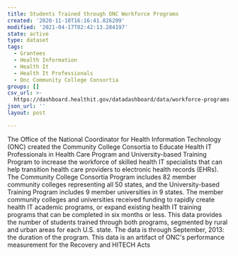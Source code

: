 ```yaml
---
title: Students Trained through ONC Workforce Programs
created: '2020-11-10T16:16:41.826209'
modified: '2021-04-17T02:42:13.284197'
state: active
type: dataset
tags:
  - Grantees
  - Health Information
  - Health It
  - Health It Professionals
  - Onc Community College Consortia
groups: []
csv_url: >-
  https://dashboard.healthit.gov/datadashboard/data/workforce-programs-trained.csv
json_url: ''
layout: post

---
```

The Office of the National Coordinator for Health Information Technology (ONC) created the Community College Consortia to Educate Health IT Professionals in Health Care Program and University-based Training Program to increase the workforce of skilled health IT specialists that can help transition health care providers to electronic health records (EHRs). The Community College Consortia Program includes 82 member community colleges representing all 50 states, and the University-based Training Program includes 9 member universities in 9 states. The member community colleges and universities received funding to rapidly create health IT academic programs, or expand existing health IT training programs that can be completed in six months or less. This data provides the number of students trained through both programs, segmented by rural and urban areas for each U.S. state. The data is through September, 2013: the duration of the program. This data is an artifact of ONC's performance measurement for the Recovery and HITECH Acts
